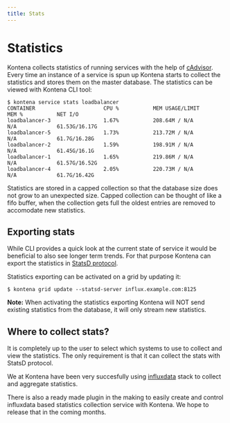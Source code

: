 ```yaml
---
title: Stats
---
```

# Statistics

Kontena collects statistics of running services with the help of [cAdvisor](https://github.com/google/cadvisor). Every time an instance of a service is spun up Kontena starts to collect the statistics and stores them on the master database. The statistics can be viewed with Kontena CLI tool:
```
$ kontena service stats loadbalancer
CONTAINER                      CPU %           MEM USAGE/LIMIT      MEM %           NET I/O        
loadbalancer-3                 1.67%           208.64M / N/A        N/A             61.53G/16.17G  
loadbalancer-5                 1.73%           213.72M / N/A        N/A             61.7G/16.28G   
loadbalancer-2                 1.59%           198.91M / N/A        N/A             61.45G/16.1G   
loadbalancer-1                 1.65%           219.86M / N/A        N/A             61.57G/16.52G  
loadbalancer-4                 2.05%           220.73M / N/A        N/A             61.7G/16.42G
```

Statistics are stored in a capped collection so that the database size does not grow to an unexpected size. Capped collection can be thought of like a fifo buffer, when the collection gets full the oldest entries are removed to accomodate new statistics.

## Exporting stats

While CLI provides a quick look at the current state of service it would be beneficial to also see longer term trends. For that purpose Kontena can export the statistics in [StatsD protocol](https://github.com/b/statsd_spec).

Statistics exporting can be activated on a grid by updating it:
```
$ kontena grid update --statsd-server influx.example.com:8125
```


**Note:** When activating the statistics exporting Kontena will NOT send existing statistics from the database, it will only stream new statistics.


## Where to collect stats?

It is completely up to the user to select which systems to use to collect and view the statistics. The only requirement is that it can collect the stats with StatsD protocol.

We at Kontena have been very succesfully using [influxdata](https://influxdata.com/) stack to collect and aggregate statistics.

There is also a ready made plugin in the making to easily create and control influxdata based statistics collection service with Kontena. We hope to release that in the coming months.
